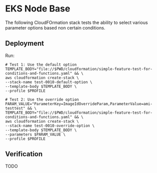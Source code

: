 # EKS Node Base

The following CloudFOrmation stack tests the ability to select various parameter options based non certain conditions.

## Deployment

Run:

```shell
# Test 1: Use the default option
TEMPLATE_BODY="file://$PWD/cloudformation/simple-feature-test-for-conditions-and-functions.yaml" && \
aws cloudformation create-stack \
--stack-name test-0010-default-option \
--template-body $TEMPLATE_BODY \
--profile $PROFILE

# Test 2: Use the override option
PARAM_VALUE="ParameterKey=ImageIdOverrideParam,ParameterValue=ami-testtest" && \
TEMPLATE_BODY="file://$PWD/cloudformation/simple-feature-test-for-conditions-and-functions.yaml" && \
aws cloudformation create-stack \
--stack-name test-0010-override-option \
--template-body $TEMPLATE_BODY \
--parameters $PARAM_VALUE \
--profile $PROFILE
```

## Verification

TODO